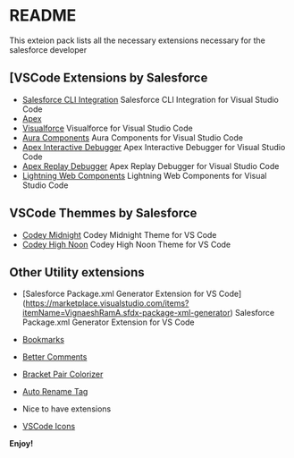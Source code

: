 # README

This exteion pack lists all the necessary extensions necessary for the salesforce developer

## [VSCode Extensions by Salesforce

* [Salesforce CLI Integration](https://marketplace.visualstudio.com/items?itemName=salesforce.salesforcedx-vscode-core)
   Salesforce CLI Integration for Visual Studio Code 
* [Apex](https://marketplace.visualstudio.com/items?itemName=salesforce.salesforcedx-vscode-apex) 
* [Visualforce](https://marketplace.visualstudio.com/items?itemName=salesforce.salesforcedx-vscode-visualforce)
    Visualforce for Visual Studio Code
* [Aura Components](https://marketplace.visualstudio.com/items?itemName=salesforce.salesforcedx-vscode-lightning)
   Aura Components for Visual Studio Code
* [Apex Interactive Debugger](https://marketplace.visualstudio.com/items?itemName=salesforce.salesforcedx-vscode-apex-debugger )
    Apex Interactive Debugger for Visual Studio Code
* [Apex Replay Debugger](https://marketplace.visualstudio.com/items?itemName=salesforce.salesforcedx-vscode-apex-replay-debugger)
    Apex Replay Debugger for Visual Studio Code
* [Lightning Web Components](https://marketplace.visualstudio.com/items?itemName=salesforce.salesforcedx-vscode-lwc)
    Lightning Web Components for Visual Studio Code


## VSCode Themmes by Salesforce

* [Codey Midnight](https://marketplace.visualstudio.com/items?itemName=salesforce.codey-midnight)
    Codey Midnight Theme for VS Code
* [Codey High Noon](https://marketplace.visualstudio.com/items?itemName=salesforce.codey-high-noon)
    Codey High Noon Theme for VS Code


## Other Utility extensions 

* [Salesforce Package.xml Generator Extension for VS Code] (https://marketplace.visualstudio.com/items?itemName=VignaeshRamA.sfdx-package-xml-generator)
 Salesforce Package.xml Generator Extension for VS Code
* [Bookmarks](https://marketplace.visualstudio.com/items?itemName=alefragnani.Bookmarks)
* [Better Comments](https://marketplace.visualstudio.com/items?itemName=aaron-bond.better-comments)
* [Bracket Pair Colorizer](https://marketplace.visualstudio.com/items?itemName=CoenraadS.bracket-pair-colorizer)
* [Auto Rename Tag](https://marketplace.visualstudio.com/items?itemName=formulahendry.auto-rename-tag)
        
        
* Nice to have extensions

* [VSCode Icons](https://marketplace.visualstudio.com/items?itemName=vscode-icons-team.vscode-icons)


**Enjoy!**
